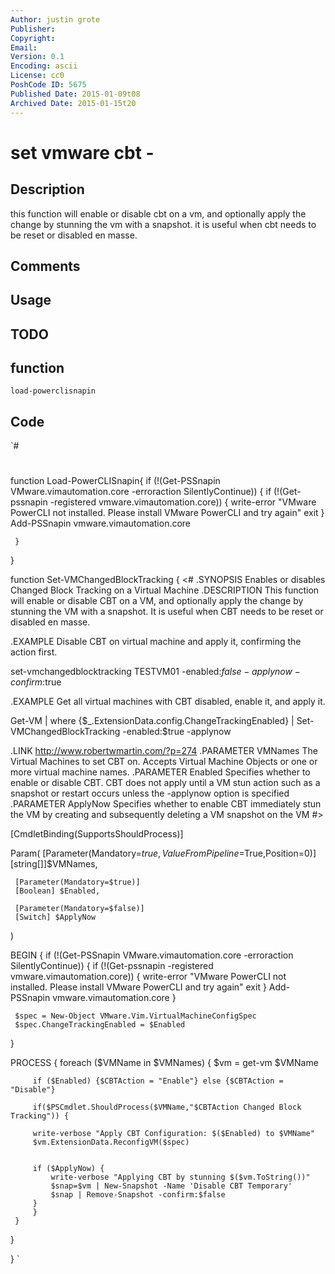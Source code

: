 ```yaml
---
Author: justin grote
Publisher: 
Copyright: 
Email: 
Version: 0.1
Encoding: ascii
License: cc0
PoshCode ID: 5675
Published Date: 2015-01-09t08
Archived Date: 2015-01-15t20
---
```


# set vmware cbt - 

## Description

this function will enable or disable cbt on a vm, and optionally apply the change by stunning the vm with a snapshot. it is useful when cbt needs to be reset or disabled en masse.

## Comments



## Usage



## TODO



## function

`load-powerclisnapin`

## Code

`#
 #
 function Load-PowerCLISnapin{
     if (!(Get-PSSnapin VMware.vimautomation.core -erroraction SilentlyContinue)) {
         if (!(Get-pssnapin -registered vmware.vimautomation.core)) {
             write-error "VMware PowerCLI not installed. Please install VMware PowerCLI and try again"
             exit
         }
         Add-PSSnapin vmware.vimautomation.core
 
     }
 }
 
 function Set-VMChangedBlockTracking {
 <#
 .SYNOPSIS
 Enables or disables Changed Block Tracking on a Virtual Machine
 .DESCRIPTION
 This function will enable or disable CBT on a VM, and optionally apply the change by stunning the VM with a snapshot. It is useful when CBT needs to be reset or disabled en masse. 
 
 .EXAMPLE 
 Disable CBT on virtual machine and apply it, confirming the action first.
 
 set-vmchangedblocktracking TESTVM01 -enabled:$false -applynow -confirm:$true
 
 .EXAMPLE 
 Get all virtual machines with CBT disabled, enable it, and apply it.
 
 Get-VM | where {$_.ExtensionData.config.ChangeTrackingEnabled} | Set-VMChangedBlockTracking -enabled:$true -applynow
 
 .LINK
 http://www.robertwmartin.com/?p=274
 .PARAMETER VMNames
 The Virtual Machines to set CBT on. Accepts Virtual Machine Objects or one or more virtual machine names.
 .PARAMETER Enabled
 Specifies whether to enable or disable CBT. CBT does not apply until a VM stun action such as a snapshot or restart occurs unless the -applynow option is specified
 .PARAMETER ApplyNow
 Specifies whether to enable CBT immediately stun the VM by creating and subsequently deleting a VM snapshot on the VM 
 #>
 
 [CmdletBinding(SupportsShouldProcess)]
 
 Param(
     [Parameter(Mandatory=$true,ValueFromPipeline=$True,Position=0)]
     [string[]]$VMNames,
     
     [Parameter(Mandatory=$true)]
     [Boolean] $Enabled,
 
     [Parameter(Mandatory=$false)]
     [Switch] $ApplyNow
 )
 
 BEGIN {
     if (!(Get-PSSnapin VMware.vimautomation.core -erroraction SilentlyContinue)) {
         if (!(Get-pssnapin -registered vmware.vimautomation.core)) {
             write-error "VMware PowerCLI not installed. Please install VMware PowerCLI and try again"
             exit
         }
         Add-PSSnapin vmware.vimautomation.core
     }
     
     $spec = New-Object VMware.Vim.VirtualMachineConfigSpec 
     $spec.ChangeTrackingEnabled = $Enabled
 }
 
 PROCESS {
     foreach ($VMName in $VMNames) {
         $vm = get-vm $VMName
 
         if ($Enabled) {$CBTAction = "Enable"} else {$CBTAction = "Disable"}
 
         if($PSCmdlet.ShouldProcess($VMName,"$CBTAction Changed Block Tracking")) {
 
         write-verbose "Apply CBT Configuration: $($Enabled) to $VMName"
         $vm.ExtensionData.ReconfigVM($spec)
 
         
         if ($ApplyNow) {
             write-verbose "Applying CBT by stunning $($vm.ToString())"
             $snap=$vm | New-Snapshot -Name 'Disable CBT Temporary' 
             $snap | Remove-Snapshot -confirm:$false
         }
         }
     }
 
 }
 
 }
`

